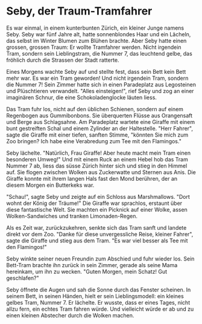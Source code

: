 # Seby, der Traum-Tramfahrer

Es war einmal, in einem kunterbunten Zürich, ein kleiner Junge namens Seby. Seby war fünf Jahre alt, hatte sonnenblondes Haar und ein Lächeln, das selbst im Winter Blumen zum Blühen brachte. Aber Seby hatte einen grossen, grossen Traum: Er wollte Tramfahrer werden. Nicht irgendein Tram, sondern sein Lieblingstram, die Nummer 7, das leuchtend gelbe, das fröhlich durch die Strassen der Stadt ratterte.

Eines Morgens wachte Seby auf und stellte fest, dass sein Bett kein Bett mehr war. Es war ein Tram geworden! Und nicht irgendein Tram, sondern die Nummer 7! Sein Zimmer hatte sich in einen Paradeplatz aus Legosteinen und Plüschtieren verwandelt. "Alles einsteigen!", rief Seby und zog an einer imaginären Schnur, die eine Schokoladenglocke läuten liess.

Das Tram fuhr los, nicht auf den üblichen Schienen, sondern auf einem Regenbogen aus Gummibonbons. Sie überquerten Flüsse aus Orangensaft und Berge aus Schlagsahne. Am Paradeplatz wartete eine Giraffe mit einem bunt gestreiften Schal und einem Zylinder an der Haltestelle. "Herr Fahrer", sagte die Giraffe mit einer tiefen, sanften Stimme, "könnten Sie mich zum Zoo bringen? Ich habe eine Verabredung zum Tee mit den Flamingos."

Seby lächelte. "Natürlich, Frau Giraffe! Aber heute macht mein Tram einen besonderen Umweg!" Und mit einem Ruck an einem Hebel hob das Tram Nummer 7 ab, liess das süsse Zürich hinter sich und stieg in den Himmel auf. Sie flogen zwischen Wolken aus Zuckerwatte und Sternen aus Anis. Die Giraffe konnte mit ihrem langen Hals fast den Mond berühren, der an diesem Morgen ein Butterkeks war.

"Schau!", sagte Seby und zeigte auf ein Schloss aus Marshmallows. "Dort wohnt der König der Träume!" Die Giraffe war sprachlos, erstaunt über diese fantastische Welt. Sie machten ein Picknick auf einer Wolke, assen Wolken-Sandwiches und tranken Limonaden-Regen.

Als es Zeit war, zurückzukehren, senkte sich das Tram sanft und landete direkt vor dem Zoo. "Danke für diese unvergessliche Reise, kleiner Fahrer", sagte die Giraffe und stieg aus dem Tram. "Es war viel besser als Tee mit den Flamingos!"

Seby winkte seiner neuen Freundin zum Abschied und fuhr wieder los. Sein Bett-Tram brachte ihn zurück in sein Zimmer, gerade als seine Mama hereinkam, um ihn zu wecken. "Guten Morgen, mein Schatz! Gut geschlafen?"

Seby öffnete die Augen und sah die Sonne durch das Fenster scheinen. In seinem Bett, in seinen Händen, hielt er sein Lieblingsmodell: ein kleines gelbes Tram, Nummer 7. Er lächelte. Er wusste, dass er eines Tages, nicht allzu fern, ein echtes Tram fahren würde. Und vielleicht würde er ab und zu einen kleinen Abstecher durch die Wolken machen.
